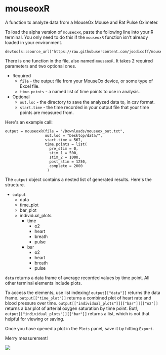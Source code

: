 # mouseoxR
A function to analyze data from a MouseOx Mouse and Rat Pulse Oximeter.

To load the alpha version of `mouseoxR`, paste the following line into your R terminal. You only need to do this  if the `mouseoxR` function isn't already loaded in your environment.

```
devtools::source_url("https://raw.githubusercontent.com/jsodicoff/mouseoxR/main/mouseox.R")
```

There is one function in the file, also named `mouseoxR`. It takes 2 required parameters and two optional ones.

* Required
  * `file` - the output file from your MouseOx device, or some type of Excel file.
  * `time.points` - a named list of time points to use in analysis.
* Optional
  * `out.loc` - the directory to save the analyzed data to, in csv format.
  * `start.time` - the time recorded in your output file that your time points are measured from.
 
Here's an example call:

```
output = mouseoxR(file = "/Downloads/mouseox_out.txt",
                  out.loc = "Desktop/data/",
                  start.time = 567,
                  time.points = list(
                    pre_stim = 0,
                    stim_1 = 500,
                    stim_2 = 1000,
                    post_stim = 1250,
                    complete = 2000
                   )
```

The `output` object contains a nested list of generated results. Here's the structure.

* `output`
  * data
  * time_plot
  * bar_plot
  * individual_plots
    * time
        * o2
        * heart
        * breath
        * pulse
     * bar
        * o2
        * heart
        * breath
        * pulse

`data` returns a data frame of average recorded values by time point. All other terminal elements include plots.

To access the elements, use list indexing! `output[["data"]]` returns the data frame. `output[["time_plot"]]` returns a combined plot of heart rate and blood pressure over time. `output[["individual_plots"]][["bar"]][["o2"]]` returns a bar plot of arterial oxygen saturation by time point. But!,  `output[["individual_plots"]][["bar"]]` returns a list, which is not that helpful for viewing or saving.

Once you have opened a plot in the `Plots` panel, save it by hitting `Export`.

Merry measurement!

![](https://www.models-resource.com/resources/big_icons/37/36283.png)
